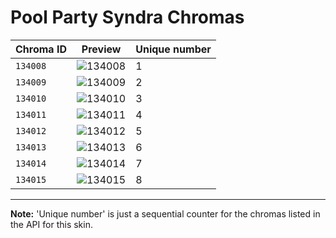 # Pool Party Syndra Chromas

| Chroma ID | Preview | Unique number |
|---|---|---|
| `134008` | ![134008](https://raw.communitydragon.org/latest/plugins/rcp-be-lol-game-data/global/default/v1/champion-chroma-images/134/134008.png) | 1 |
| `134009` | ![134009](https://raw.communitydragon.org/latest/plugins/rcp-be-lol-game-data/global/default/v1/champion-chroma-images/134/134009.png) | 2 |
| `134010` | ![134010](https://raw.communitydragon.org/latest/plugins/rcp-be-lol-game-data/global/default/v1/champion-chroma-images/134/134010.png) | 3 |
| `134011` | ![134011](https://raw.communitydragon.org/latest/plugins/rcp-be-lol-game-data/global/default/v1/champion-chroma-images/134/134011.png) | 4 |
| `134012` | ![134012](https://raw.communitydragon.org/latest/plugins/rcp-be-lol-game-data/global/default/v1/champion-chroma-images/134/134012.png) | 5 |
| `134013` | ![134013](https://raw.communitydragon.org/latest/plugins/rcp-be-lol-game-data/global/default/v1/champion-chroma-images/134/134013.png) | 6 |
| `134014` | ![134014](https://raw.communitydragon.org/latest/plugins/rcp-be-lol-game-data/global/default/v1/champion-chroma-images/134/134014.png) | 7 |
| `134015` | ![134015](https://raw.communitydragon.org/latest/plugins/rcp-be-lol-game-data/global/default/v1/champion-chroma-images/134/134015.png) | 8 |

---

**Note:** 'Unique number' is just a sequential counter for the chromas listed in the API for this skin.